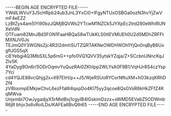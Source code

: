 -----BEGIN AGE ENCRYPTED FILE-----
YWdlLWVuY3J5cHRpb24ub3JnL3YxCi0+IFgyNTUxOSBGa0ozN3hvYjZwVmF4eEZZ
LzBtZys4am5lYi90bzJQMjBQVWs2YTcwM1NZCk5JYXpEc2trd280eWhiRUNXeVdN
OTFuam82MnJBd3FON1FaaHBQaS8wTUkKLS0tIEVMUEh0U2d5MDhZRFFtMXNJV0Js
TEJmQ0Y3WGNsZjc4R2l2dmhSUTZQRTAKNeOWDHWOh1YjQn0rqByB6UxgflJGS5qX
ciEYebgi4Q3MbSXL5p6mG++pfo0VQ1QVV35ytskYZqja/Z+SCcbnUNncKqJZlv5K
4YaDyg9On6r/5ODrOqmvYuQuzRAi0ZKhIpp2WLYsA0F9B1/VqHJr8S4czYsp7Yci
cd4YQJE88vcQhjg2x+tI97EtH/p++J5/WjeRSUoRYCorNftuXM+hO3kzqKRhDZf4
zV8loompEMkjwChvL6ezFfaW4qxpDo4Kl75yy2qcoe8QsGVsR6kHkZFfZ4KqMWva
Unjxmbi7OwJygadjyX5rMstBxj1cgyIB4lGskimDzzx+oWMD5EVabZ5ODWmbR6jR
bhjv3s6vRoILDs/KAFEa6BvQth65
-----END AGE ENCRYPTED FILE-----
